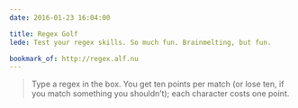 ```yaml
---
date: 2016-01-23 16:04:00

title: Regex Golf
lede: Test your regex skills. So much fun. Brainmelting, but fun.

bookmark_of: http://regex.alf.nu
---
```


> Type a regex in the box. You get ten points per match (or lose ten, if you match something you shouldn’t); each character costs one point.
